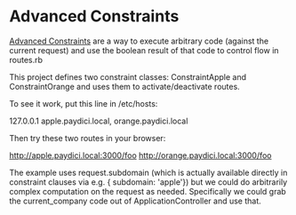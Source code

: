 Advanced Constraints
====================

[Advanced Constraints](http://guides.rubyonrails.org/routing.html#advanced-constraints) are a way to execute arbitrary code (against the current request) and use the boolean result of that code to control flow in routes.rb

This project defines two constraint classes: ConstraintApple and ConstraintOrange and uses them to activate/deactivate routes.

To see it work, put this line in /etc/hosts:

127.0.0.1 apple.paydici.local, orange.paydici.local

Then try these two routes in your browser:

http://apple.paydici.local:3000/foo
http://orange.paydici.local:3000/foo

The example uses request.subdomain (which is actually available directly in constraint clauses via e.g. { subdomain: 'apple'}) but we could do arbitrarily complex computation on the request as needed. Specifically we could grab the current_company code out of ApplicationController and use that.
